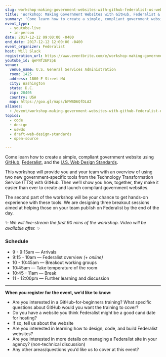 ```yaml
---
slug: workshop-making-government-websites-with-github-federalist-us-web-design-standards
title: 'Workshop: Making Government Websites with GitHub, Federalist & U.S. Web Design Standards'
summary: 'Come learn how to create a simple, compliant government website, using Federalist, GitHub and the U&#46;S&#46; Web Design Standards&#46;'
event_type:
  - youtube-live
  - in-person
date: 2017-12-12 09:00:00 -0400
end_date: 2017-12-12 12:00:00 -0400
event_organizer: Federalist
host: Will Slack
registration_url: https://www.eventbrite.com/e/workshop-making-government-websites-with-federalist-github-basics-registration-39457265744
youtube_id: qeFNf2EPzpE
venue:
  venue_name: U.S. General Services Administration
  room: 1425
  address: 1800 F Street NW
  city: Washington
  state: D.C.
  zip: 20405
  country: USA
  map: https://goo.gl/maps/bFWBD6QfDLA2
aliases:
  - /event/workshop-making-government-websites-with-github-federalist-us-web-design-standards
topics:
  - code
  - design
  - uswds
  - draft-web-design-standards
  - open-source

---
```


Come learn how to create a simple, compliant government website using [GitHub](https://www.github.com/), [Federalist](https://federalist.18f.gov/), and the [U.S. Web Design Standards](https://standards.usa.gov/).

This workshop will provide you and your team with an overview of using two new government-specific tools from the Technology Transformation Service (TTS) with GitHub. Then we’ll show you how, together, they make it easier than ever to create and launch compliant government websites.

The second part of the workshop will be your chance to get hands-on experience with these tools. We are designing three breakout sessions aimed at helping those on your team publish on Federalist by the end of the day.

:sparkles: _We will live-stream the first 90 mins of the workshop. Video will be available after._ :sparkles:

### Schedule
* 9 - 9:15am — Arrivals
* 9:15 - 10am — Federalist overview _(+ online)_
* 10 - 10:45am — Breakout working groups
* 10:45am — Take temperature of the room
* 10:45 - 11am — Break
* 11 - 12:00pm — Further learning and discussion

---

**When you register for the event, we’d like to know:**

* Are you interested in a GitHub-for-beginners training? What specific questions about GitHub would you want the training to cover?
* Do you have a website you think Federalist might be a good candidate for hosting?
* If so, tell us about the website
* Are you interested in learning how to design, code, and build Federalist websites?
* Are you interested in more details on managing a Federalist site in your agency? (non-technical discussion)
* Any other areas/questions you’d like us to cover at this event?
